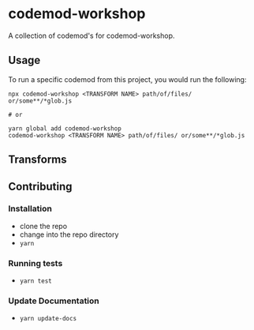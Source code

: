 # codemod-workshop


A collection of codemod's for codemod-workshop.

## Usage

To run a specific codemod from this project, you would run the following:

```
npx codemod-workshop <TRANSFORM NAME> path/of/files/ or/some**/*glob.js

# or

yarn global add codemod-workshop
codemod-workshop <TRANSFORM NAME> path/of/files/ or/some**/*glob.js
```

## Transforms

<!--TRANSFORMS_START-->
<!--TRANSFORMS_END-->

## Contributing

### Installation

* clone the repo
* change into the repo directory
* `yarn`

### Running tests

* `yarn test`

### Update Documentation

* `yarn update-docs`